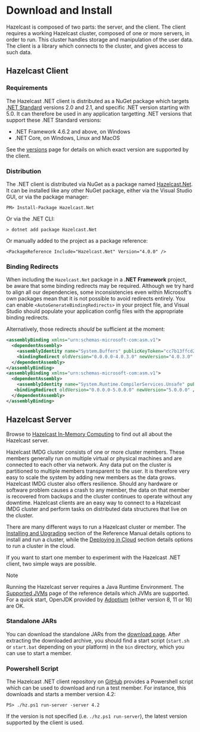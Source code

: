 # Download and Install

Hazelcast is composed of two parts: the server, and the client. The client requires a working Hazelcast cluster, composed of one or more servers, in order to run. This cluster handles storage and manipulation of the user data. The client is a library which connects to the cluster, and gives access to such data.

## Hazelcast Client

### Requirements

The Hazelcast .NET client is distributed as a NuGet package which targets [.NET Standard](https://docs.microsoft.com/en-us/dotnet/standard/net-standard) versions 2.0 and 2.1, and specific .NET version starting with 5.0. It can therefore be used in any application targetting .NET versions that support these .NET Standard versions:

* .NET Framework 4.6.2 and above, on Windows
* .NET Core, on Windows, Linux and MacOS

See the [versions](../../versions.md) page for details on which exact version are supported by the client.

### Distribution

The .NET client is distributed via NuGet as a package named [Hazelcast.Net](https://www.nuget.org/packages/Hazelcast.Net/). 
It can be installed like any other NuGet package, either via the Visual Studio GUI, or via the package manager:

```
PM> Install-Package Hazelcast.Net
```

Or via the .NET CLI:

```
> dotnet add package Hazelcast.Net
```

Or manually added to the project as a package reference:

```
<PackageReference Include="Hazelcast.Net" Version="4.0.0" />
```

### Binding Redirects

When including the `Hazelcast.Net` package in a **.NET Framework** project, be aware that some binding redirects may be required. Although we try hard to align all our dependencies, some inconsistencies even within Microsoft's own packages mean that it is not possible to avoid redirects entirely. You can enable `<AutoGenerateBindingRedirects>` in your project file, and Visual Studio should populate your application config files with the appropriate binding redirects.

Alternatively, those redirects *should* be sufficient at the moment:

```xml
<assemblyBinding xmlns="urn:schemas-microsoft-com:asm.v1">
  <dependentAssembly>
    <assemblyIdentity name="System.Buffers" publicKeyToken="cc7b13ffcd2ddd51" culture="neutral" />
    <bindingRedirect oldVersion="0.0.0.0-4.0.3.0" newVersion="4.0.3.0" />
  </dependentAssembly>
</assemblyBinding>
<assemblyBinding xmlns="urn:schemas-microsoft-com:asm.v1">
  <dependentAssembly>
    <assemblyIdentity name="System.Runtime.CompilerServices.Unsafe" publicKeyToken="b03f5f7f11d50a3a" culture="neutral" />
   <bindingRedirect oldVersion="0.0.0.0-5.0.0.0" newVersion="5.0.0.0" />
  </dependentAssembly>
</assemblyBinding>
```

## Hazelcast Server

Browse to [Hazelcast In-Memory Computing](https://hazelcast.com/products/in-memory-computing/) to find out all about the Hazelcast server.

Hazelcast IMDG cluster consists of one or more cluster members. These members generally run on multiple virtual or physical machines and are connected to each other via network. Any data put on the cluster is partitioned to multiple members transparent to the user. It is therefore very easy to scale the system by adding new members as the data grows. Hazelcast IMDG cluster also offers resilience. Should any hardware or software problem causes a crash to any member, the data on that member is recovered from backups and the cluster continues to operate without any downtime. Hazelcast clients are an easy way to connect to a Hazelcast IMDG cluster and perform tasks on distributed data structures that live on the cluster.

There are many different ways to run a Hazelcast cluster or member. The [Installing and Upgrading](https://docs.hazelcast.com/imdg/latest/installation/installing-upgrading.html) section of the Reference Manual details options to install and run a cluster, while the [Deploying in Cloud](https://docs.hazelcast.com/imdg/latest/installation/deploying-in-cloud.html) section details options to run a cluster in the cloud.

If you want to start one member to experiment with the Hazelcast .NET client, two simple ways are possible.

> [!NOTE]
> Running the Hazelcast server requires a Java Runtime Environment. The [Supported JVMs](https://docs.hazelcast.com/hazelcast/latest/deploy/versioning-compatibility#supported-java-virtual-machines) page of the reference details which JVMs are supported. For a quick start, OpenJDK provided by [Adoptium](https://adoptopenjdk.net/) (either version 8, 11 or 16) are OK.

### Standalone JARs

You can download the standalone JARs from the [download page](https://hazelcast.com/get-started/download/). After extracting the downloaded archive, you should find a start script (`start.sh` or `start.bat` depending on your platform) in the `bin` directory, which you can use to start a member.

### Powershell Script

The Hazelcast .NET client repository on [GitHub](https://github.com/hazelcast/hazelcast-csharp-client) provides a Powershell script which can be used to download and run a test member. For instance, this downloads and starts a member version 4.2:

```pwsh
PS> ./hz.ps1 run-server -server 4.2
```

If the version is not specified (i.e. `./hz.ps1 run-server`), the latest version supported by the client is used.